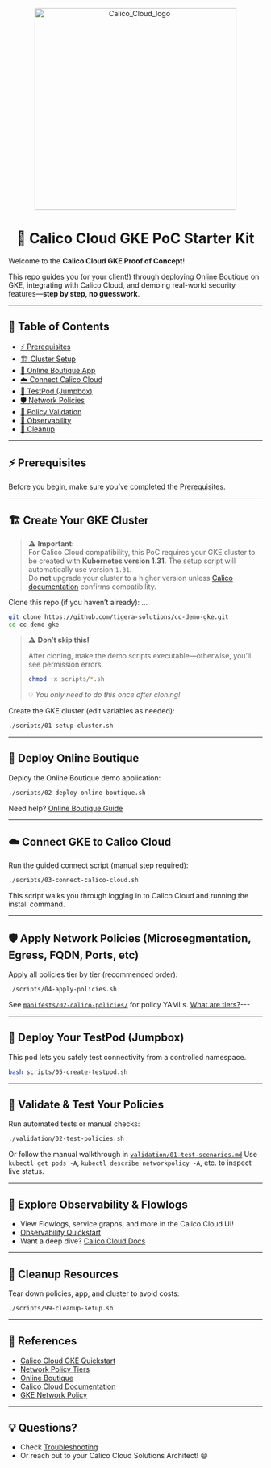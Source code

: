 <p align="center">
  <img src="https://github.com/user-attachments/assets/a994de07-0a3b-479d-b7be-9fd393252a74" alt="Calico_Cloud_logo" width="400"/>
</p>

<h1 align="center">🚀 Calico Cloud GKE PoC Starter Kit</h1>

Welcome to the **Calico Cloud GKE Proof of Concept**!

This repo guides you (or your client!) through deploying [Online Boutique](https://github.com/GoogleCloudPlatform/microservices-demo) on GKE, integrating with Calico Cloud, and demoing real-world security features—**step by step, no guesswork**.

---

## 📝 Table of Contents

* [⚡ Prerequisites](./docs/01-prerequisites.md)
* [🏗️ Cluster Setup](#️-create-your-gke-cluster)
* [🛒 Online Boutique App](#-deploy-online-boutique)
* [☁️ Connect Calico Cloud](#️-connect-gke-to-calico-cloud)
* [🧪 TestPod (Jumpbox)](#-deploy-your-testpod-jumpbox)
* [🛡️ Network Policies](#-apply-network-policies)
* [🔬 Policy Validation](#-validate--test-your-policies)
* [👀 Observability](#-explore-observability--flowlogs)
* [🧹 Cleanup](#-cleanup-resources)

---

## ⚡ Prerequisites

Before you begin, make sure you’ve completed the [Prerequisites](./docs/01-prerequisites.md).

---

## 🏗️ Create Your GKE Cluster

> ⚠️ **Important:**  
> For Calico Cloud compatibility, this PoC requires your GKE cluster to be created with **Kubernetes version 1.31**.
> The setup script will automatically use version `1.31`.  
> Do **not** upgrade your cluster to a higher version unless [Calico documentation](https://docs.tigera.io/calico-cloud/get-started/gke) confirms compatibility.

Clone this repo (if you haven’t already):
...

```bash
git clone https://github.com/tigera-solutions/cc-demo-gke.git
cd cc-demo-gke
```
> ⚠️ **Don’t skip this!**
>
> After cloning, make the demo scripts executable—otherwise, you’ll see permission errors.
>
> ```bash
> chmod +x scripts/*.sh
> ```
>
> 💡 *You only need to do this once after cloning!*

Create the GKE cluster (edit variables as needed):

```bash
./scripts/01-setup-cluster.sh
```

---

## 🛒 Deploy Online Boutique

Deploy the Online Boutique demo application:

```bash
./scripts/02-deploy-online-boutique.sh
```

Need help? [Online Boutique Guide](https://github.com/GoogleCloudPlatform/microservices-demo#quickstart)

---

## ☁️ Connect GKE to Calico Cloud

Run the guided connect script (manual step required):

```bash
./scripts/03-connect-calico-cloud.sh
```

This script walks you through logging in to Calico Cloud and running the install command.

---

## 🛡️ Apply Network Policies (Microsegmentation, Egress, FQDN, Ports, etc)

Apply all policies tier by tier (recommended order):

```bash
./scripts/04-apply-policies.sh
```

See [`manifests/02-calico-policies/`](./manifests/02-calico-policies/) for policy YAMLs.
[What are tiers?](https://docs.tigera.io/calico/latest/network-policy/tiered-policy)---

---

## 🧪 Deploy Your TestPod (Jumpbox)

This pod lets you safely test connectivity from a controlled namespace.

```bash
bash scripts/05-create-testpod.sh
```

---

## 🔬 Validate & Test Your Policies

Run automated tests or manual checks:

```bash
./validation/02-test-policies.sh
```

Or follow the manual walkthrough in [`validation/01-test-scenarios.md`](./validation/01-test-scenarios.md)
Use `kubectl get pods -A`, `kubectl describe networkpolicy -A`, etc. to inspect live status.

---

## 👀 Explore Observability & Flowlogs

* View Flowlogs, service graphs, and more in the Calico Cloud UI!
* [Observability Quickstart](./docs/03-observability.md)
* Want a deep dive? [Calico Cloud Docs](https://docs.tigera.io/calico-cloud/observability)

---

## 🧹 Cleanup Resources

Tear down policies, app, and cluster to avoid costs:

```bash
./scripts/99-cleanup-setup.sh
```

---

## 🔗 References

* [Calico Cloud GKE Quickstart](https://docs.tigera.io/calico-cloud/get-started/gke)
* [Network Policy Tiers](https://docs.tigera.io/calico/latest/network-policy/tiered-policy)
* [Online Boutique](https://github.com/GoogleCloudPlatform/microservices-demo)
* [Calico Cloud Documentation](https://docs.tigera.io/calico-cloud)
* [GKE Network Policy](https://cloud.google.com/kubernetes-engine/docs/how-to/network-policy)

---

## 💡 Questions?

* Check [Troubleshooting](./docs/02-troubleshooting.md)
* Or reach out to your Calico Cloud Solutions Architect! 😄
